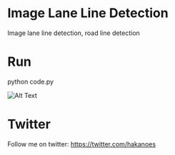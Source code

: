 # Image Lane Line Detection
Image lane line detection, road line detection
# Run
python code.py

![Alt Text](https://i.hizliresim.com/AXDem1.png)


# Twitter
Follow me on twitter: https://twitter.com/hakanoes
